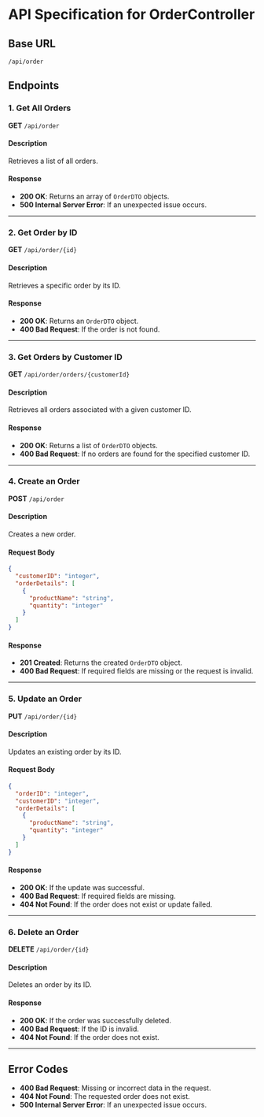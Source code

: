 # API Specification for OrderController

## Base URL
`/api/order`

## Endpoints

### 1. Get All Orders
**GET** `/api/order`

#### Description
Retrieves a list of all orders.

#### Response
- **200 OK**: Returns an array of `OrderDTO` objects.
- **500 Internal Server Error**: If an unexpected issue occurs.

---

### 2. Get Order by ID
**GET** `/api/order/{id}`

#### Description
Retrieves a specific order by its ID.

#### Response
- **200 OK**: Returns an `OrderDTO` object.
- **400 Bad Request**: If the order is not found.

---

### 3. Get Orders by Customer ID
**GET** `/api/order/orders/{customerId}`

#### Description
Retrieves all orders associated with a given customer ID.

#### Response
- **200 OK**: Returns a list of `OrderDTO` objects.
- **400 Bad Request**: If no orders are found for the specified customer ID.

---

### 4. Create an Order
**POST** `/api/order`

#### Description
Creates a new order.

#### Request Body
```json
{
  "customerID": "integer",
  "orderDetails": [
    {
      "productName": "string",
      "quantity": "integer"
    }
  ]
}
```

#### Response
- **201 Created**: Returns the created `OrderDTO` object.
- **400 Bad Request**: If required fields are missing or the request is invalid.

---

### 5. Update an Order
**PUT** `/api/order/{id}`

#### Description
Updates an existing order by its ID.

#### Request Body
```json
{
  "orderID": "integer",
  "customerID": "integer",
  "orderDetails": [
    {
      "productName": "string",
      "quantity": "integer"
    }
  ]
}
```

#### Response
- **200 OK**: If the update was successful.
- **400 Bad Request**: If required fields are missing.
- **404 Not Found**: If the order does not exist or update failed.

---

### 6. Delete an Order
**DELETE** `/api/order/{id}`

#### Description
Deletes an order by its ID.

#### Response
- **200 OK**: If the order was successfully deleted.
- **400 Bad Request**: If the ID is invalid.
- **404 Not Found**: If the order does not exist.

---

## Error Codes
- **400 Bad Request**: Missing or incorrect data in the request.
- **404 Not Found**: The requested order does not exist.
- **500 Internal Server Error**: If an unexpected issue occurs.


